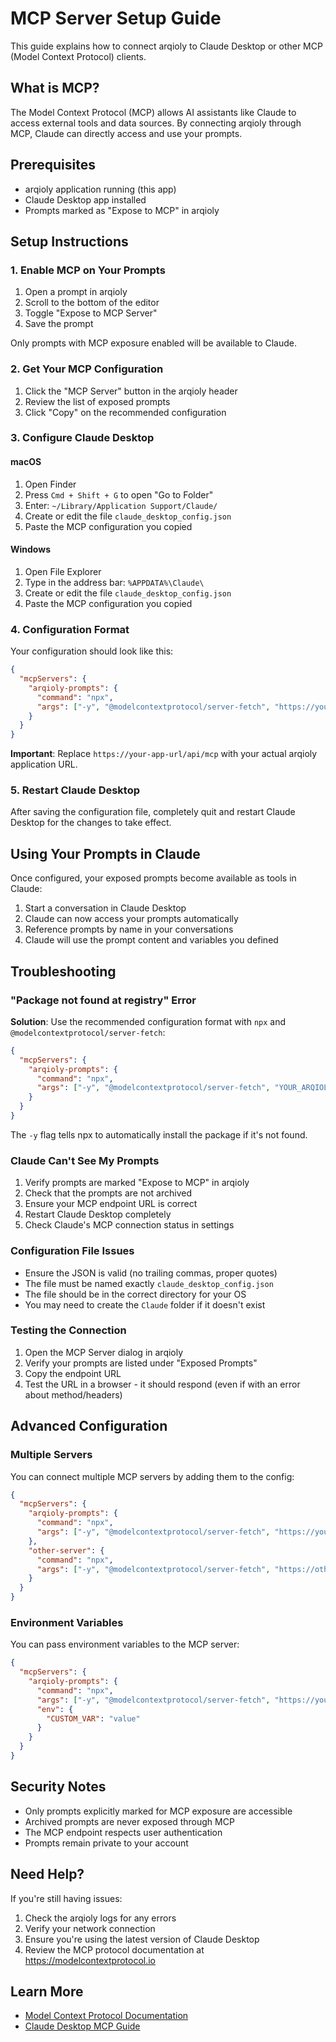 # MCP Server Setup Guide

This guide explains how to connect arqioly to Claude Desktop or other MCP (Model Context Protocol) clients.

## What is MCP?

The Model Context Protocol (MCP) allows AI assistants like Claude to access external tools and data sources. By connecting arqioly through MCP, Claude can directly access and use your prompts.

## Prerequisites

- arqioly application running (this app)
- Claude Desktop app installed
- Prompts marked as "Expose to MCP" in arqioly

## Setup Instructions

### 1. Enable MCP on Your Prompts

1. Open a prompt in arqioly
2. Scroll to the bottom of the editor
3. Toggle "Expose to MCP Server"
4. Save the prompt

Only prompts with MCP exposure enabled will be available to Claude.

### 2. Get Your MCP Configuration

1. Click the "MCP Server" button in the arqioly header
2. Review the list of exposed prompts
3. Click "Copy" on the recommended configuration

### 3. Configure Claude Desktop

#### macOS

1. Open Finder
2. Press `Cmd + Shift + G` to open "Go to Folder"
3. Enter: `~/Library/Application Support/Claude/`
4. Create or edit the file `claude_desktop_config.json`
5. Paste the MCP configuration you copied

#### Windows

1. Open File Explorer
2. Type in the address bar: `%APPDATA%\Claude\`
3. Create or edit the file `claude_desktop_config.json`
4. Paste the MCP configuration you copied

### 4. Configuration Format

Your configuration should look like this:

```json
{
  "mcpServers": {
    "arqioly-prompts": {
      "command": "npx",
      "args": ["-y", "@modelcontextprotocol/server-fetch", "https://your-app-url/api/mcp"]
    }
  }
}
```

**Important**: Replace `https://your-app-url/api/mcp` with your actual arqioly application URL.

### 5. Restart Claude Desktop

After saving the configuration file, completely quit and restart Claude Desktop for the changes to take effect.

## Using Your Prompts in Claude

Once configured, your exposed prompts become available as tools in Claude:

1. Start a conversation in Claude Desktop
2. Claude can now access your prompts automatically
3. Reference prompts by name in your conversations
4. Claude will use the prompt content and variables you defined

## Troubleshooting

### "Package not found at registry" Error

**Solution**: Use the recommended configuration format with `npx` and `@modelcontextprotocol/server-fetch`:

```json
{
  "mcpServers": {
    "arqioly-prompts": {
      "command": "npx",
      "args": ["-y", "@modelcontextprotocol/server-fetch", "YOUR_ARQIOLY_URL/api/mcp"]
    }
  }
}
```

The `-y` flag tells npx to automatically install the package if it's not found.

### Claude Can't See My Prompts

1. Verify prompts are marked "Expose to MCP" in arqioly
2. Check that the prompts are not archived
3. Ensure your MCP endpoint URL is correct
4. Restart Claude Desktop completely
5. Check Claude's MCP connection status in settings

### Configuration File Issues

- Ensure the JSON is valid (no trailing commas, proper quotes)
- The file must be named exactly `claude_desktop_config.json`
- The file should be in the correct directory for your OS
- You may need to create the `Claude` folder if it doesn't exist

### Testing the Connection

1. Open the MCP Server dialog in arqioly
2. Verify your prompts are listed under "Exposed Prompts"
3. Copy the endpoint URL
4. Test the URL in a browser - it should respond (even if with an error about method/headers)

## Advanced Configuration

### Multiple Servers

You can connect multiple MCP servers by adding them to the config:

```json
{
  "mcpServers": {
    "arqioly-prompts": {
      "command": "npx",
      "args": ["-y", "@modelcontextprotocol/server-fetch", "https://your-app-url/api/mcp"]
    },
    "other-server": {
      "command": "npx",
      "args": ["-y", "@modelcontextprotocol/server-fetch", "https://other-url/mcp"]
    }
  }
}
```

### Environment Variables

You can pass environment variables to the MCP server:

```json
{
  "mcpServers": {
    "arqioly-prompts": {
      "command": "npx",
      "args": ["-y", "@modelcontextprotocol/server-fetch", "https://your-app-url/api/mcp"],
      "env": {
        "CUSTOM_VAR": "value"
      }
    }
  }
}
```

## Security Notes

- Only prompts explicitly marked for MCP exposure are accessible
- Archived prompts are never exposed through MCP
- The MCP endpoint respects user authentication
- Prompts remain private to your account

## Need Help?

If you're still having issues:

1. Check the arqioly logs for any errors
2. Verify your network connection
3. Ensure you're using the latest version of Claude Desktop
4. Review the MCP protocol documentation at https://modelcontextprotocol.io

## Learn More

- [Model Context Protocol Documentation](https://modelcontextprotocol.io)
- [Claude Desktop MCP Guide](https://docs.anthropic.com/claude/docs/model-context-protocol)
